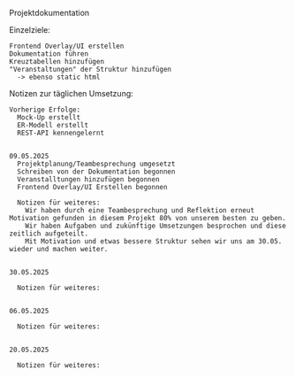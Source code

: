 Projektdokumentation


  Einzelziele:
   
    Frontend Overlay/UI erstellen
    Dokumentation führen
    Kreuztabellen hinzufügen
    "Veranstaltungen" der Struktur hinzufügen
      -> ebenso static html
  
  
  
  Notizen zur täglichen Umsetzung: 

    Vorherige Erfolge:
      Mock-Up erstellt
      ER-Modell erstellt
      REST-API kennengelernt

    
    09.05.2025
      Projektplanung/Teambesprechung umgesetzt
      Schreiben von der Dokumentation begonnen
      Veranstalltungen hinzufügen begonnen
      Frontend Overlay/UI Erstellen begonnen

      Notizen für weiteres:
        Wir haben durch eine Teambesprechung und Reflektion erneut Motivation gefunden in diesem Projekt 80% von unserem besten zu geben.
        Wir haben Aufgaben und zukünftige Umsetzungen besprochen und diese zeitlich aufgeteilt.
        Mit Motivation und etwas bessere Struktur sehen wir uns am 30.05. wieder und machen weiter.
         
      
    30.05.2025
    
      Notizen für weiteres:

        
    06.05.2025
    
      Notizen für weiteres:

        
    20.05.2025
    
      Notizen für weiteres:

        
